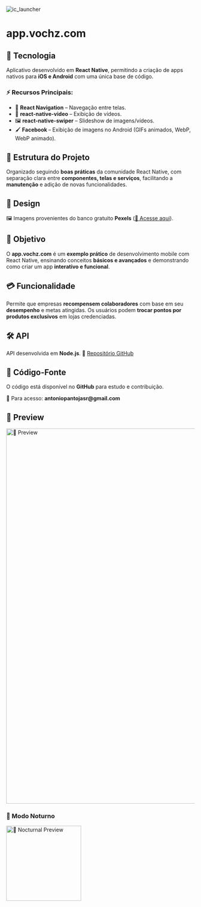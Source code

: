 ![ic_launcher](https://github.com/user-attachments/assets/c0b76993-51ca-4932-9b28-238a1a1fc799)
<h1>app.vochz.com</h1>

<h2>📌 Tecnologia</h2>
<p>Aplicativo desenvolvido em <strong>React Native</strong>, permitindo a criação de apps nativos para <strong>iOS e Android</strong> com uma única base de código.</p>

<h3>⚡ Recursos Principais:</h3>
<ul>
    <li>📱 <strong>React Navigation</strong> – Navegação entre telas.</li>
    <li>🎥 <strong>react-native-video</strong> – Exibição de vídeos.</li>
    <li>🖼️ <strong>react-native-swiper</strong> – Slideshow de imagens/vídeos.</li>
    <li>🖌️ <strong>Facebook </strong> – Exibição de imagens no Android (GIFs animados, WebP, WebP animado).</li>
</ul>

<h2>📂 Estrutura do Projeto</h2>
<p>Organizado seguindo <strong>boas práticas</strong> da comunidade React Native, com separação clara entre <strong>componentes, telas e serviços</strong>, facilitando a <strong>manutenção</strong> e adição de novas funcionalidades.</p>

<h2>🎨 Design</h2>
<p>🖼️ Imagens provenientes do banco gratuito <strong>Pexels</strong> (<a href="https://images.pexels.com">🔗 Acesse aqui</a>).</p>

<h2>🌟 Objetivo</h2>
<p>O <strong>app.vochz.com</strong> é um <strong>exemplo prático</strong> de desenvolvimento mobile com React Native, ensinando conceitos <strong>básicos e avançados</strong> e demonstrando como criar um app <strong>interativo e funcional</strong>.</p>

<h2>💳 Funcionalidade</h2>
<p>Permite que empresas <strong>recompensem colaboradores</strong> com base em seu <strong>desempenho</strong> e metas atingidas. Os usuários podem <strong>trocar pontos por produtos exclusivos</strong> em lojas credenciadas.</p>

<h2>🛠 API</h2>
<p>API desenvolvida em <strong>Node.js</strong>. 🔗 <a href="">Repositório GitHub</a></p>

<h2>📜 Código-Fonte</h2>
<p>O código está disponível no <strong>GitHub</strong> para estudo e contribuição.</p>
<p>📩 Para acesso: <strong>antoniopantojasr@gmail.com</strong></p>

<h2>📸 Preview</h2>
<img src="https://github.com/user-attachments/assets/5ad6d595-e2e9-47d0-b076-69b8161de81b" alt="📱 Preview" width="1000">



<h3>🌙 Modo Noturno</h3>
<img src="https://github.com/antoniopantoja/antoniopantoja/blob/main/assets/voucherBusiness/app.vochz.com%20Noturna.gif" alt="🌙 Nocturnal Preview" width="200">
